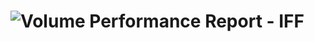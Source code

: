 # ![Volume Performance Report - IFF](https://github.com/user-attachments/assets/04e67274-fabb-45bb-a268-fc29f970334f)
